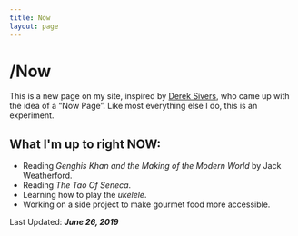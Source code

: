 ```yaml
---
title: Now
layout: page
---
```

# /Now
This is a new page on my site, inspired by [Derek Sivers](https://sivers.org/now), who came up with the idea of a “Now Page”. Like most everything else I do, this is an experiment.

## What I'm up to right **NOW**:

* Reading *Genghis Khan and the Making of the Modern World* by Jack Weatherford.
* Reading *The Tao Of Seneca*.
* Learning how to play the *ukelele*.
* Working on a side project to make gourmet food more accessible.

Last Updated: ***June 26, 2019***
